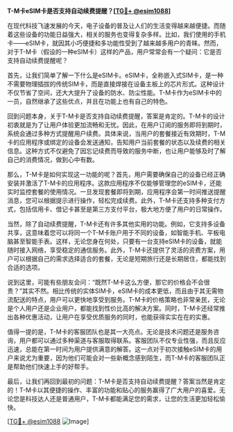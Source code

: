 **T-M卡eSIM卡是否支持自动续费提醒？[[TG💪+ @esim1088](https://t.me/s/esim1088)]**

在现代科技飞速发展的今天，电子设备的普及让人们的生活变得越来越便捷。而随着这些设备的功能日益强大，相关的服务也变得复杂多样。比如，我们使用的手机卡——eSIM卡，就因其小巧便捷和多功能性受到了越来越多用户的青睐。然而，对于T-M卡（假设的一种eSIM卡）这样的产品，用户常常会有一个疑问：它是否支持自动续费提醒呢？

首先，让我们简单了解一下什么是eSIM卡。eSIM卡，全称嵌入式SIM卡，是一种不需要物理插拔的传统SIM卡，而是直接焊接在设备主板上的芯片形式。这种设计不仅节省了空间，还大大提升了设备的防水、防尘性能。T-M卡作为eSIM卡中的一员，自然继承了这些优点，并且在功能上也有自己的特色。

回到问题本身，关于T-M卡是否支持自动续费提醒，答案是肯定的。T-M卡的设计初衷就是为了让用户体验更加流畅和无忧。因此，在用户订阅的服务即将到期时，系统会通过多种方式提醒用户续费。具体来说，当用户的套餐接近有效期时，T-M卡的应用程序或绑定的设备会发送通知，告知用户当前套餐的状态以及续费的相关信息。这种方式不仅避免了因忘记续费而导致的服务中断，也让用户能够及时了解自己的消费情况，做到心中有数。

那么，T-M卡是如何实现这一功能的呢？首先，用户需要确保自己的设备已经正确安装并激活了T-M卡的应用程序。这款应用程序不仅能够管理您的eSIM卡，还能实时监控套餐的使用情况。一旦发现套餐即将到期，应用程序会第一时间推送提醒消息，您可以根据提示进行操作，轻松完成续费。此外，T-M卡还支持多种支付方式，包括信用卡、借记卡甚至是第三方支付平台，极大地方便了用户的日常操作。

当然，除了自动续费提醒，T-M卡还有许多其他实用的功能。例如，它支持多设备共享，这意味着您可以将同一个T-M卡账户用于不同的设备，如智能手机、平板电脑甚至智能手表。这样，无论您身在何处，只要有一台支持eSIM卡的设备，就能随时接入网络，享受稳定的通信服务。此外，T-M卡还提供了灵活的资费方案，用户可以根据自己的需求选择适合的套餐，无论是短期旅行还是长期居住，都能找到合适的选项。

说到这里，可能有些朋友会问：“既然T-M卡这么方便，那它的价格会不会很贵？”其实不然。相比传统的实体SIM卡，eSIM卡的成本更低，而且由于其无需物流配送的特点，用户可以更快地享受到服务。T-M卡的价格策略也非常亲民，无论是个人用户还是企业用户，都能找到性价比高的解决方案。同时，T-M卡还经常推出各种优惠活动，让用户在享受优质服务的同时，也能获得实实在在的实惠。

值得一提的是，T-M卡的客服团队也是其一大亮点。无论是技术问题还是服务咨询，用户都可以通过多种渠道与客服取得联系。客服团队不仅专业性强，而且反应迅速，总能在第一时间为用户提供满意的解答。这一点对于初次接触eSIM卡的用户来说尤为重要，因为他们可能会对一些新概念感到陌生，而T-M卡的客服团队正是帮助他们快速上手的好帮手。

最后，让我们再回到最初的问题：T-M卡是否支持自动续费提醒？答案当然是肯定的！T-M卡以其便捷的操作、丰富的功能和贴心的服务赢得了广大用户的喜爱。无论您是科技达人还是普通用户，T-M卡都能满足您的需求，让您的生活更加轻松愉快。

[[TG💪+ @esim1088](https://t.me/s/esim1088) ![Image](https://i.postimg.cc/4NQfJmqS/Snipaste-2025-05-13-00-14-12.png)]